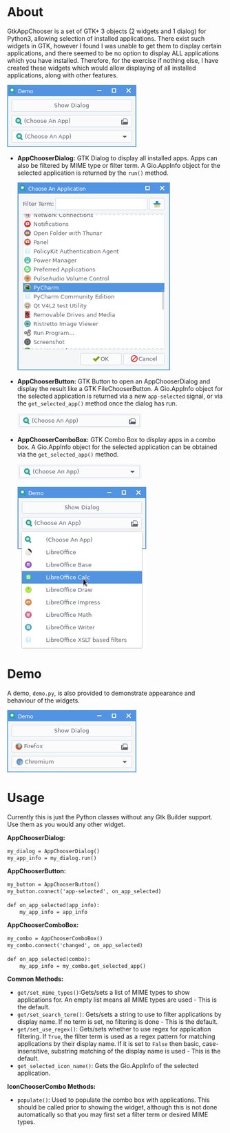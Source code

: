 # About
GtkAppChooser is a set of GTK+ 3 objects (2 widgets and 1 dialog) for Python3, allowing selection of installed applications. There exist such widgets in GTK, however I found I was unable to get them to display certain applications, and there seemed to be no option to display ALL applications which you have installed. Therefore, for the exercise if nothing else, I have created these widgets which would allow displaying of all installed applications, along with other features.

![DemoPreview](preview/Demo.png)

- **AppChooserDialog:** GTK Dialog to display all installed apps. Apps can also be filtered by MIME type or filter term. A Gio.AppInfo object for the selected application is returned by the `run()` method.

  ![DialogPreview](preview/Dialog.png)

- **AppChooserButton:** GTK Button to open an AppChooserDialog and display the result like a GTK FileChooserButton. A Gio.AppInfo object for the selected application is returned via a new `app-selected` signal, or via the `get_selected_app()` method once the dialog has run.

  ![ButtonPreview](preview/Button.png)

- **AppChooserComboBox:** GTK Combo Box to display apps in a combo box. A Gio.AppInfo object for the selected application can be obtained via the `get_selected_app()` method.

  ![ButtonPreview](preview/Combo.png)

  ![ButtonPreview](preview/ComboUse.png)

# Demo
A demo, `demo.py`, is also provided to demonstrate appearance and behaviour of the widgets.

![DemoSelectionPreview](preview/DemoSelected.png)

# Usage
Currently this is just the Python classes without any Gtk Builder support. Use them as you would any other widget.

**AppChooserDialog:**
```
my_dialog = AppChooserDialog()
my_app_info = my_dialog.run()
```
**AppChooserButton:**
```
my_button = AppChooserButton()
my_button.connect('app-selected', on_app_selected)

def on_app_selected(app_info):
    my_app_info = app_info
```
**AppChooserComboBox:**
```
my_combo = AppChooserComboBox()
my_combo.connect('changed', on_app_selected)

def on_app_selected(combo):
    my_app_info = my_combo.get_selected_app()

```
**Common Methods:**
- `get/set_mime_types()`:Gets/sets a list of MIME types to show applications for. An empty list means all MIME types are used - This is the default.
- `get/set_search_term()`: Gets/sets a string to use to filter applications by display name. If no term is set, no filtering is done - This is the default.
- `get/set_use_regex()`: Gets/sets whether to use regex for application filtering. If `True`, the filter term is used as a regex pattern for matching applications by their display name. If it is set to `False` then basic, case-insensitive, substring matching of the display name is used - This is the default.
- `get_selected_icon_name()`: Gets the Gio.AppInfo of the selected application.

**IconChooserCombo Methods:**

- `populate()`: Used to populate the combo box with applications. This should be called prior to showing the widget, although this is not done automatically so that you may first set a filter term or desired MIME types.
